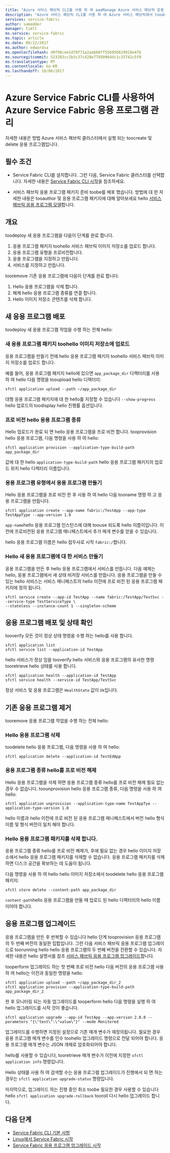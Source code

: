 ```yaml
---
title: "Azure 서비스 패브릭 CLI를 사용 하 여 aaaManage Azure 서비스 패브릭 응용 프로그램"
description: "Azure 서비스 패브릭 CLI를 사용 하 여 Azure 서비스 패브릭에서 toodeploy 및 제거 하는 응용 프로그램을 클러스터링 하는 방법을 알아봅니다"
services: service-fabric
author: samedder
manager: timlt
ms.service: service-fabric
ms.topic: article
ms.date: 08/22/2017
ms.author: edwardsa
ms.openlocfilehash: d9f98cee1d70f71a2aab68ff556956619910e4fb
ms.sourcegitcommit: 523283cc1b3c37c428e77850964dc1c33742c5f0
ms.translationtype: MT
ms.contentlocale: ko-KR
ms.lasthandoff: 10/06/2017
---
```

# <a name="manage-an-azure-service-fabric-application-by-using-azure-service-fabric-cli"></a>Azure Service Fabric CLI를 사용하여 Azure Service Fabric 응용 프로그램 관리

자세한 내용은 방법 Azure 서비스 패브릭 클러스터에서 실행 되는 toocreate 및 delete 응용 프로그램입니다.

## <a name="prerequisites"></a>필수 조건

* Service Fabric CLI를 설치합니다. 그런 다음, Service Fabric 클러스터를 선택합니다. 자세한 내용은 [Service Fabric CLI 시작](service-fabric-cli.md)을 참조하세요.

* 서비스 패브릭 응용 프로그램 패키지 준비 toobe를 배포 했습니다. 방법에 대 한 자세한 내용은 tooauthor 및 응용 프로그램 패키지에 대해 알아보세요 hello [서비스 패브릭 응용 프로그램 모델](service-fabric-application-model.md)합니다.

## <a name="overview"></a>개요

toodeploy 새 응용 프로그램을 다음이 단계를 완료 합니다.

1. 응용 프로그램 패키지 toohello 서비스 패브릭 이미지 저장소를 업로드 합니다.
2. 응용 프로그램 유형을 프로비전합니다.
3. 응용 프로그램을 지정하고 만듭니다.
4. 서비스를 지정하고 만듭니다.

tooremove 기존 응용 프로그램에 다음이 단계를 완료 합니다.

1. Hello 응용 프로그램을 삭제 합니다.
2. 해제 hello 응용 프로그램 종류를 연결 합니다.
3. Hello 이미지 저장소 콘텐츠를 삭제 합니다.

## <a name="deploy-a-new-application"></a>새 응용 프로그램 배포

toodeploy 새 응용 프로그램 작업을 수행 하는 전체 hello:

### <a name="upload-a-new-application-package-toohello-image-store"></a>새 응용 프로그램 패키지 toohello 이미지 저장소에 업로드

응용 프로그램을 만들기 전에 hello 응용 프로그램 패키지 toohello 서비스 패브릭 이미지 저장소를 업로드 합니다.

예를 들어, 응용 프로그램 패키지 hello에 있으면 `app_package_dir` 디렉터리를 사용 하 여 hello 다음 명령을 tooupload hello 디렉터리:

```azurecli
sfctl application upload --path ~/app_package_dir
```

대형 응용 프로그램 패키지에 대 한 hello를 지정할 수 있습니다 `--show-progress` hello 업로드의 toodisplay hello 진행률 옵션입니다.

### <a name="provision-hello-application-type"></a>프로 비전 hello 응용 프로그램 종류

Hello 업로드가 완료 되 면 hello 응용 프로그램을 프로 비전 합니다. tooprovision hello 응용 프로그램, 다음 명령을 사용 하 여 hello:

```azurecli
sfctl application provision --application-type-build-path app_package_dir
```

값에 대 한 hello `application-type-build-path` hello 응용 프로그램 패키지의 업로드 위치 hello 디렉터리 이름입니다.

### <a name="create-an-application-from-an-application-type"></a>응용 프로그램 유형에서 응용 프로그램 만들기

Hello 응용 프로그램을 프로 비전 한 후 사용 하 여 hello 다음 tooname 명령 하 고 응용 프로그램을 만듭니다.

```azurecli
sfctl application create --app-name fabric:/TestApp --app-type TestAppType --app-version 1.0
```

`app-name`hello 응용 프로그램 인스턴스에 대해 toouse 되도록 hello 이름이입니다. 이전에 프로비전된 응용 프로그램 매니페스트에서 추가 매개 변수를 얻을 수 있습니다.

hello 응용 프로그램 이름은 hello 접두사로 시작 `fabric:/`합니다.

### <a name="create-services-for-hello-new-application"></a>Hello 새 응용 프로그램에 대 한 서비스 만들기

응용 프로그램을 만든 후 hello 응용 프로그램에서 서비스를 만듭니다. 다음 예제는 hello, 응용 프로그램에서 새 상태 비저장 서비스를 만듭니다. 응용 프로그램을 만들 수 있는 hello 서비스는 서비스 매니페스트의 hello 이전에 프로 비전 된 응용 프로그램 패키지에 정의 됩니다.

```azurecli
sfctl service create --app-id TestApp --name fabric:/TestApp/TestSvc --service-type TestServiceType \
--stateless --instance-count 1 --singleton-scheme
```

## <a name="verify-application-deployment-and-health"></a>응용 프로그램 배포 및 상태 확인

tooverify 모든 것이 정상 상태 명령을 수행 하는 hello를 사용 합니다.

```azurecli
sfctl application list
sfctl service list --application-id TestApp
```

hello 서비스가 정상 임을 tooverify hello 서비스와 응용 프로그램의 유사한 명령 tooretrieve hello 상태를 사용 합니다.

```azurecli
sfctl application health --application-id TestApp
sfctl service health --service-id TestApp/TestSvc
```

정상 서비스 및 응용 프로그램은 `HealthState` 값이 `Ok`입니다.

## <a name="remove-an-existing-application"></a>기존 응용 프로그램 제거

tooremove 응용 프로그램 작업을 수행 하는 전체 hello:

### <a name="delete-hello-application"></a>Hello 응용 프로그램 삭제

toodelete hello 응용 프로그램, 다음 명령을 사용 하 여 hello:

```azurecli
sfctl application delete --application-id TestEdApp
```

### <a name="unprovision-hello-application-type"></a>응용 프로그램 종류 hello를 프로 비전 해제

Hello 응용 프로그램을 삭제 하면 응용 프로그램 종류 hello를 프로 비전 해제 필요 없는 경우 수 없습니다. toounprovision hello 응용 프로그램 종류, 다음 명령을 사용 하 여 hello:

```azurecli
sfctl application unprovision --application-type-name TestAppTye --application-type-version 1.0
```

hello 이름과 hello 이전에 프로 비전 된 응용 프로그램 매니페스트에서 버전 hello 형식 이름 및 형식 버전이 일치 해야 합니다.

### <a name="delete-hello-application-package"></a>Hello 응용 프로그램 패키지를 삭제 합니다.

응용 프로그램 종류 hello를 프로 비전 해제가, 후에 필요 없는 경우 hello 이미지 저장소에서 hello 응용 프로그램 패키지를 삭제할 수 없습니다. 응용 프로그램 패키지를 삭제하면 디스크 공간을 확보하는 데 도움이 됩니다. 

다음 명령을 사용 하 여 hello hello 이미지 저장소에서 toodelete hello 응용 프로그램 패키지:

```azurecli
sfctl store delete --content-path app_package_dir
```

`content-path`hello 응용 프로그램을 만들 때 업로드 된 hello 디렉터리의 hello 이름 이어야 합니다.

## <a name="upgrade-application"></a>응용 프로그램 업그레이드

응용 프로그램을 만든 후 반복할 수 있습니다 hello 단계 tooprovision 응용 프로그램의 두 번째 버전의 동일한 집합입니다. 그런 다음 서비스 패브릭 응용 프로그램 업그레이드로 toorunning hello hello 응용 프로그램의 두 번째 버전을 전환할 수 있습니다. 자세한 내용은 hello 설명서를 참조 [서비스 패브릭 응용 프로그램 업그레이드](service-fabric-application-upgrade.md)합니다.

tooperform 업그레이드 하는 첫 번째 프로 비전 hello 다음 버전의 응용 프로그램 사용 하 여 hello는 이전과 동일한 명령을 hello:

```azurecli
sfctl application upload --path ~/app_package_dir_2
sfctl application provision --application-type-build-path app_package_dir_2
```

한 후 모니터링 되는 자동 업그레이드를 tooperform hello 다음 명령을 실행 하 여 hello 업그레이드를 시작 것이 좋습니다.

```azurecli
sfctl application upgrade --app-id TestApp --app-version 2.0.0 --parameters "{\"test\":\"value\"}" --mode Monitored
```

업그레이드를 수행하면 지정된 설정으로 기존 매개 변수가 재정의됩니다. 필요한 경우 응용 프로그램 매개 변수를 인수 toohello 업그레이드 명령으로 전달 되어야 합니다. 응용 프로그램 매개 변수는 JSON 개체로 암호화되어야 합니다.

hello를 사용할 수 있습니다, tooretrieve 매개 변수가 이전에 지정한 `sfctl application info` 명령입니다.

Hello 상태를 사용 하 여 검색할 수는 응용 프로그램 업그레이드가 진행에서 되 면 하는 경우는 `sfctl application upgrade-status` 명령입니다.

마지막으로, 업그레이드 하는 진행 중인 취소 toobe 필요한 경우 사용할 수 있습니다 hello `sfctl application upgrade-rollback` tooroll 다시 hello 업그레이드 합니다.

## <a name="next-steps"></a>다음 단계

* [Service Fabric CLI 기본 사항](service-fabric-cli.md)
* [Linux에서 Service Fabric 시작](service-fabric-get-started-linux.md)
* [Service Fabric 응용 프로그램 업그레이드 시작](service-fabric-application-upgrade.md)

